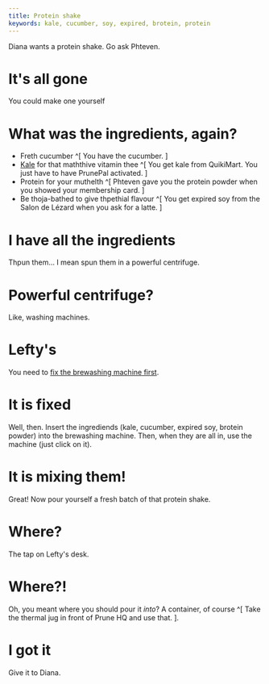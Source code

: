```yaml
---
title: Protein shake
keywords: kale, cucumber, soy, expired, brotein, protein
---
```


Diana wants a protein shake. Go ask Phteven.

# It's all gone
You could make one yourself

# What was the ingredients, again?
 * Freth cucumber ^[ You have the cucumber. ]
 * [Kale](/040-strip/030-suite/040-prunepal.md) for that maththive vitamin thee ^[ You get kale from QuikiMart. You just have to have PrunePal activated. ]
 * Protein for your muthelth ^[ Phteven gave you the protein powder when you showed your membership card. ]
 * Be thoja-bathed to give thpethial flavour ^[ You get expired soy from the Salon de Lézard when you ask for a latte. ]

# I have all the ingredients
Thpun them... I mean spun them in a powerful centrifuge.

# Powerful centrifuge?
Like, washing machines.

# Lefty's
You need to [fix the brewashing machine first](/020-lefty/030-backroom/030-fix-brewery.md).

# It is fixed
Well, then. Insert the ingrediends (kale, cucumber, expired soy, brotein powder) into the brewashing machine. Then, when they are all in, use the machine (just click on it).

# It is mixing them!
Great! Now pour yourself a fresh batch of that protein shake.

# Where?
The tap on Lefty's desk.

# Where?!
Oh, you meant where you should pour it _into_? A container, of course ^[ Take the thermal jug in front of Prune HQ and use that. ].

# I got it
Give it to Diana.
